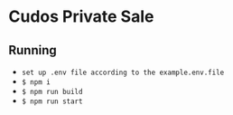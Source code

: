 # Cudos Private Sale
## Running
- `set up .env file according to the example.env.file`
 - `$ npm i`
 - `$ npm run build`
 - `$ npm run start`
